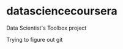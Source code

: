 datasciencecoursera
===================

Data Scientist's Toolbox project

Trying to figure out git
